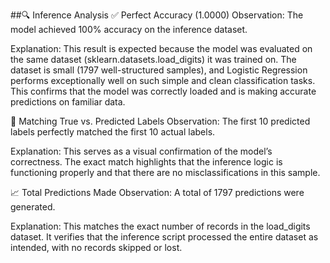 ##🔍 Inference Analysis
✅ Perfect Accuracy (1.0000)
Observation: The model achieved 100% accuracy on the inference dataset.

Explanation: This result is expected because the model was evaluated on the same dataset (sklearn.datasets.load_digits) it was trained on. The dataset is small (1797 well-structured samples), and Logistic Regression performs exceptionally well on such simple and clean classification tasks. This confirms that the model was correctly loaded and is making accurate predictions on familiar data.

🎯 Matching True vs. Predicted Labels
Observation: The first 10 predicted labels perfectly matched the first 10 actual labels.

Explanation: This serves as a visual confirmation of the model’s correctness. The exact match highlights that the inference logic is functioning properly and that there are no misclassifications in this sample.

📈 Total Predictions Made
Observation: A total of 1797 predictions were generated.

Explanation: This matches the exact number of records in the load_digits dataset. It verifies that the inference script processed the entire dataset as intended, with no records skipped or lost.

